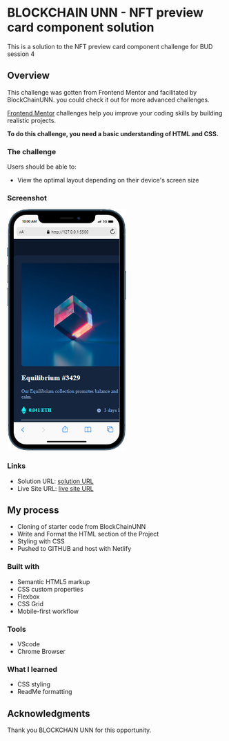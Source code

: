 # BLOCKCHAIN UNN - NFT preview card component solution

This is a solution to the NFT preview card component challenge for BUD session 4

## Overview

This challenge was gotten from Frontend Mentor and facilitated by BlockChainUNN. you could check it out for more advanced challenges.

[Frontend Mentor](https://www.frontendmentor.io) challenges help you improve your coding skills by building realistic projects.

**To do this challenge, you need a basic understanding of HTML and CSS.**

### The challenge

Users should be able to:

- View the optimal layout depending on their device's screen size

### Screenshot

![](<./images/mobile%20(2).png>)

### Links

- Solution URL: [solution URL](https://github.com/Daslaw/NFT-preview-card.git)
- Live Site URL: [live site URL](https://bunn-nft-preview-card.netlify.app/)

## My process

- Cloning of starter code from BlockChainUNN
- Write and Format the HTML section of the Project
- Styling with CSS
- Pushed to GITHUB and host with Netlify

### Built with

- Semantic HTML5 markup
- CSS custom properties
- Flexbox
- CSS Grid
- Mobile-first workflow

### Tools

- VScode
- Chrome Browser

### What I learned

- CSS styling
- ReadMe formatting

## Acknowledgments

Thank you BLOCKCHAIN UNN for this opportunity.
